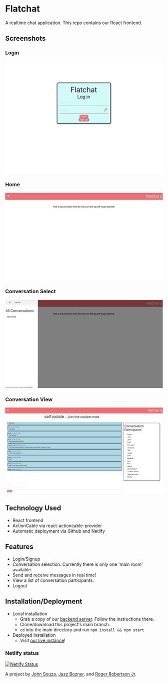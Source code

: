# Flatchat

A realtime chat application. This repo contains our React frontend.

## Screenshots

### Login

![login](./screenshots/login.png)

### Home

![home](./screenshots/home.png)

### Conversation Select

![conversation select](./screenshots/conversation-select.png)

### Conversation View

![conversation view](./screenshots/conversation-view.png)

## Technology Used

- React frontend
- ActionCable via react-actioncable-provider
- Automatic deployment via Github and Netlify

## Features

- Login/Signup
- Conversation selection. Currently there is only one 'main room' available.
- Send and receive messages in real time!
- View a list of conversation participants.
- Logout

## Installation/Deployment

- Local installation
    - Grab a copy of our [backend server](https://github.com/strangrjrjr/flatchat_backend). Follow the instructions there.
    - Clone/download this project's main branch.
    - `cd` into the main directory and run `npm install && npm start`
- Deployed installation
    - Visit [our live instance](https://ecstatic-swartz-aca3e4.netlify.app/)!

### Netlify status

[![Netlify Status](https://api.netlify.com/api/v1/badges/cf61d33e-dce4-4b63-b81b-322ad660bcca/deploy-status)](https://app.netlify.com/sites/ecstatic-swartz-aca3e4/deploys)

A project by [John Souza](https://github.com/jls-github), [Jazz Bozner](https://github.com/jazzbozner), and [Roger Robertson Jr](https://github.com/strangrjrjr).
